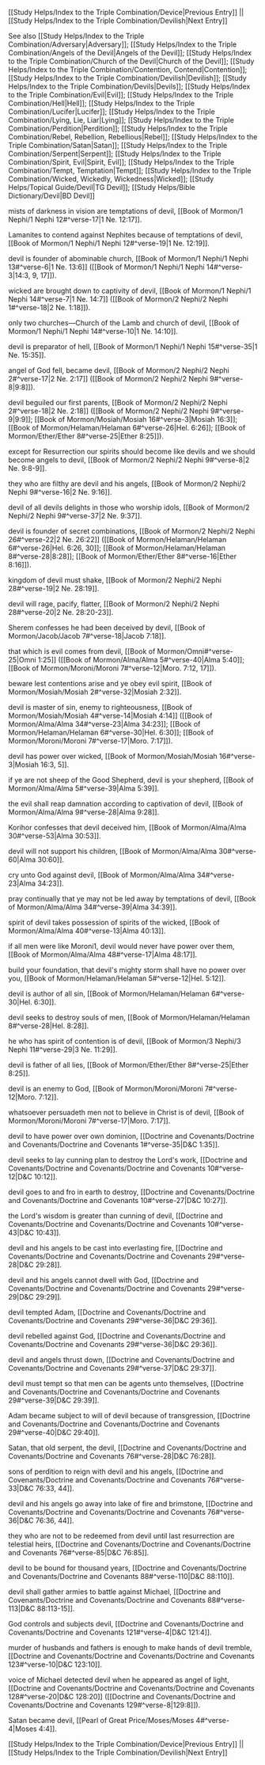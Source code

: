 [[Study Helps/Index to the Triple Combination/Device|Previous Entry]]  ||  [[Study Helps/Index to the Triple Combination/Devilish|Next Entry]]

 See also [[Study Helps/Index to the Triple Combination/Adversary|Adversary]]; [[Study Helps/Index to the Triple Combination/Angels of the Devil|Angels of the Devil]]; [[Study Helps/Index to the Triple Combination/Church of the Devil|Church of the Devil]]; [[Study Helps/Index to the Triple Combination/Contention, Contend|Contention]]; [[Study Helps/Index to the Triple Combination/Devilish|Devilish]]; [[Study Helps/Index to the Triple Combination/Devils|Devils]]; [[Study Helps/Index to the Triple Combination/Evil|Evil]]; [[Study Helps/Index to the Triple Combination/Hell|Hell]]; [[Study Helps/Index to the Triple Combination/Lucifer|Lucifer]]; [[Study Helps/Index to the Triple Combination/Lying, Lie, Liar|Lying]]; [[Study Helps/Index to the Triple Combination/Perdition|Perdition]]; [[Study Helps/Index to the Triple Combination/Rebel, Rebellion, Rebellious|Rebel]]; [[Study Helps/Index to the Triple Combination/Satan|Satan]]; [[Study Helps/Index to the Triple Combination/Serpent|Serpent]]; [[Study Helps/Index to the Triple Combination/Spirit, Evil|Spirit, Evil]]; [[Study Helps/Index to the Triple Combination/Tempt, Temptation|Tempt]]; [[Study Helps/Index to the Triple Combination/Wicked, Wickedly, Wickedness|Wicked]]; [[Study Helps/Topical Guide/Devil|TG Devil]]; [[Study Helps/Bible Dictionary/Devil|BD Devil]]

 mists of darkness in vision are temptations of devil, [[Book of Mormon/1 Nephi/1 Nephi 12#^verse-17|1 Ne. 12:17]].

 Lamanites to contend against Nephites because of temptations of devil, [[Book of Mormon/1 Nephi/1 Nephi 12#^verse-19|1 Ne. 12:19]].

 devil is founder of abominable church, [[Book of Mormon/1 Nephi/1 Nephi 13#^verse-6|1 Ne. 13:6]] ([[Book of Mormon/1 Nephi/1 Nephi 14#^verse-3|14:3, 9, 17]]).

 wicked are brought down to captivity of devil, [[Book of Mormon/1 Nephi/1 Nephi 14#^verse-7|1 Ne. 14:7]] ([[Book of Mormon/2 Nephi/2 Nephi 1#^verse-18|2 Ne. 1:18]]).

 only two churches—Church of the Lamb and church of devil, [[Book of Mormon/1 Nephi/1 Nephi 14#^verse-10|1 Ne. 14:10]].

 devil is preparator of hell, [[Book of Mormon/1 Nephi/1 Nephi 15#^verse-35|1 Ne. 15:35]].

 angel of God fell, became devil, [[Book of Mormon/2 Nephi/2 Nephi 2#^verse-17|2 Ne. 2:17]] ([[Book of Mormon/2 Nephi/2 Nephi 9#^verse-8|9:8]]).

 devil beguiled our first parents, [[Book of Mormon/2 Nephi/2 Nephi 2#^verse-18|2 Ne. 2:18]] ([[Book of Mormon/2 Nephi/2 Nephi 9#^verse-9|9:9]]; [[Book of Mormon/Mosiah/Mosiah 16#^verse-3|Mosiah 16:3]]; [[Book of Mormon/Helaman/Helaman 6#^verse-26|Hel. 6:26]]; [[Book of Mormon/Ether/Ether 8#^verse-25|Ether 8:25]]).

 except for Resurrection our spirits should become like devils and we should become angels to devil, [[Book of Mormon/2 Nephi/2 Nephi 9#^verse-8|2 Ne. 9:8-9]].

 they who are filthy are devil and his angels, [[Book of Mormon/2 Nephi/2 Nephi 9#^verse-16|2 Ne. 9:16]].

 devil of all devils delights in those who worship idols, [[Book of Mormon/2 Nephi/2 Nephi 9#^verse-37|2 Ne. 9:37]].

 devil is founder of secret combinations, [[Book of Mormon/2 Nephi/2 Nephi 26#^verse-22|2 Ne. 26:22]] ([[Book of Mormon/Helaman/Helaman 6#^verse-26|Hel. 6:26, 30]]; [[Book of Mormon/Helaman/Helaman 8#^verse-28|8:28]]; [[Book of Mormon/Ether/Ether 8#^verse-16|Ether 8:16]]).

 kingdom of devil must shake, [[Book of Mormon/2 Nephi/2 Nephi 28#^verse-19|2 Ne. 28:19]].

 devil will rage, pacify, flatter, [[Book of Mormon/2 Nephi/2 Nephi 28#^verse-20|2 Ne. 28:20-23]].

 Sherem confesses he had been deceived by devil, [[Book of Mormon/Jacob/Jacob 7#^verse-18|Jacob 7:18]].

 that which is evil comes from devil, [[Book of Mormon/Omni#^verse-25|Omni 1:25]] ([[Book of Mormon/Alma/Alma 5#^verse-40|Alma 5:40]]; [[Book of Mormon/Moroni/Moroni 7#^verse-12|Moro. 7:12, 17]]).

 beware lest contentions arise and ye obey evil spirit, [[Book of Mormon/Mosiah/Mosiah 2#^verse-32|Mosiah 2:32]].

 devil is master of sin, enemy to righteousness, [[Book of Mormon/Mosiah/Mosiah 4#^verse-14|Mosiah 4:14]] ([[Book of Mormon/Alma/Alma 34#^verse-23|Alma 34:23]]; [[Book of Mormon/Helaman/Helaman 6#^verse-30|Hel. 6:30]]; [[Book of Mormon/Moroni/Moroni 7#^verse-17|Moro. 7:17]]).

 devil has power over wicked, [[Book of Mormon/Mosiah/Mosiah 16#^verse-3|Mosiah 16:3, 5]].

 if ye are not sheep of the Good Shepherd, devil is your shepherd, [[Book of Mormon/Alma/Alma 5#^verse-39|Alma 5:39]].

 the evil shall reap damnation according to captivation of devil, [[Book of Mormon/Alma/Alma 9#^verse-28|Alma 9:28]].

 Korihor confesses that devil deceived him, [[Book of Mormon/Alma/Alma 30#^verse-53|Alma 30:53]].

 devil will not support his children, [[Book of Mormon/Alma/Alma 30#^verse-60|Alma 30:60]].

 cry unto God against devil, [[Book of Mormon/Alma/Alma 34#^verse-23|Alma 34:23]].

 pray continually that ye may not be led away by temptations of devil, [[Book of Mormon/Alma/Alma 34#^verse-39|Alma 34:39]].

 spirit of devil takes possession of spirits of the wicked, [[Book of Mormon/Alma/Alma 40#^verse-13|Alma 40:13]].

 if all men were like Moroni1, devil would never have power over them, [[Book of Mormon/Alma/Alma 48#^verse-17|Alma 48:17]].

 build your foundation, that devil's mighty storm shall have no power over you, [[Book of Mormon/Helaman/Helaman 5#^verse-12|Hel. 5:12]].

 devil is author of all sin, [[Book of Mormon/Helaman/Helaman 6#^verse-30|Hel. 6:30]].

 devil seeks to destroy souls of men, [[Book of Mormon/Helaman/Helaman 8#^verse-28|Hel. 8:28]].

 he who has spirit of contention is of devil, [[Book of Mormon/3 Nephi/3 Nephi 11#^verse-29|3 Ne. 11:29]].

 devil is father of all lies, [[Book of Mormon/Ether/Ether 8#^verse-25|Ether 8:25]].

 devil is an enemy to God, [[Book of Mormon/Moroni/Moroni 7#^verse-12|Moro. 7:12]].

 whatsoever persuadeth men not to believe in Christ is of devil, [[Book of Mormon/Moroni/Moroni 7#^verse-17|Moro. 7:17]].

 devil to have power over own dominion, [[Doctrine and Covenants/Doctrine and Covenants/Doctrine and Covenants 1#^verse-35|D&C 1:35]].

 devil seeks to lay cunning plan to destroy the Lord's work, [[Doctrine and Covenants/Doctrine and Covenants/Doctrine and Covenants 10#^verse-12|D&C 10:12]].

 devil goes to and fro in earth to destroy, [[Doctrine and Covenants/Doctrine and Covenants/Doctrine and Covenants 10#^verse-27|D&C 10:27]].

 the Lord's wisdom is greater than cunning of devil, [[Doctrine and Covenants/Doctrine and Covenants/Doctrine and Covenants 10#^verse-43|D&C 10:43]].

 devil and his angels to be cast into everlasting fire, [[Doctrine and Covenants/Doctrine and Covenants/Doctrine and Covenants 29#^verse-28|D&C 29:28]].

 devil and his angels cannot dwell with God, [[Doctrine and Covenants/Doctrine and Covenants/Doctrine and Covenants 29#^verse-29|D&C 29:29]].

 devil tempted Adam, [[Doctrine and Covenants/Doctrine and Covenants/Doctrine and Covenants 29#^verse-36|D&C 29:36]].

 devil rebelled against God, [[Doctrine and Covenants/Doctrine and Covenants/Doctrine and Covenants 29#^verse-36|D&C 29:36]].

 devil and angels thrust down, [[Doctrine and Covenants/Doctrine and Covenants/Doctrine and Covenants 29#^verse-37|D&C 29:37]].

 devil must tempt so that men can be agents unto themselves, [[Doctrine and Covenants/Doctrine and Covenants/Doctrine and Covenants 29#^verse-39|D&C 29:39]].

 Adam became subject to will of devil because of transgression, [[Doctrine and Covenants/Doctrine and Covenants/Doctrine and Covenants 29#^verse-40|D&C 29:40]].

 Satan, that old serpent, the devil, [[Doctrine and Covenants/Doctrine and Covenants/Doctrine and Covenants 76#^verse-28|D&C 76:28]].

 sons of perdition to reign with devil and his angels, [[Doctrine and Covenants/Doctrine and Covenants/Doctrine and Covenants 76#^verse-33|D&C 76:33, 44]].

 devil and his angels go away into lake of fire and brimstone, [[Doctrine and Covenants/Doctrine and Covenants/Doctrine and Covenants 76#^verse-36|D&C 76:36, 44]].

 they who are not to be redeemed from devil until last resurrection are telestial heirs, [[Doctrine and Covenants/Doctrine and Covenants/Doctrine and Covenants 76#^verse-85|D&C 76:85]].

 devil to be bound for thousand years, [[Doctrine and Covenants/Doctrine and Covenants/Doctrine and Covenants 88#^verse-110|D&C 88:110]].

 devil shall gather armies to battle against Michael, [[Doctrine and Covenants/Doctrine and Covenants/Doctrine and Covenants 88#^verse-113|D&C 88:113-15]].

 God controls and subjects devil, [[Doctrine and Covenants/Doctrine and Covenants/Doctrine and Covenants 121#^verse-4|D&C 121:4]].

 murder of husbands and fathers is enough to make hands of devil tremble, [[Doctrine and Covenants/Doctrine and Covenants/Doctrine and Covenants 123#^verse-10|D&C 123:10]].

 voice of Michael detected devil when he appeared as angel of light, [[Doctrine and Covenants/Doctrine and Covenants/Doctrine and Covenants 128#^verse-20|D&C 128:20]] ([[Doctrine and Covenants/Doctrine and Covenants/Doctrine and Covenants 129#^verse-8|129:8]]).

 Satan became devil, [[Pearl of Great Price/Moses/Moses 4#^verse-4|Moses 4:4]].

[[Study Helps/Index to the Triple Combination/Device|Previous Entry]]  ||  [[Study Helps/Index to the Triple Combination/Devilish|Next Entry]]